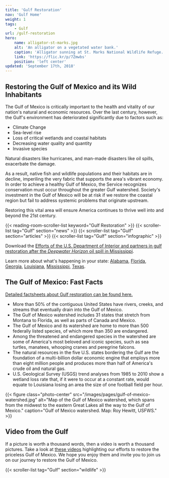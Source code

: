 ```yaml
---
title: 'Gulf Restoration'
nav: 'Gulf Home'
weight: 1
tags:
    - Gulf
url: /gulf-restoration
hero:
    name: alligator-st-marks.jpg
    alt: 'An alligator on a vegetated water bank.'
    caption: 'Alligator sunning at St. Marks National Wildlife Refuge.  Photo by Steve Hillebrand.'
    link: 'https://flic.kr/p/7Zmwbs'
    position: 'left center'
updated: 'September 17th, 2018'
---
```


## Restoring the Gulf of Mexico and its Wild Inhabitants

The Gulf of Mexico is critically important to the health and vitality of our nation's natural and economic resources. Over the last century, however, the Gulf's environment has deteriorated significantly due to factors such as:

* Climate Change
* Sea-level rise
* Loss of critical wetlands and coastal habitats
* Decreasing water quality and quantity
* Invasive species

Natural disasters like hurricanes, and man-made disasters like oil spills, exacerbate the damage.

As a result, native fish and wildlife populations and their habitats are in decline, imperiling the very fabric that supports the area's vibrant economy. In order to achieve a healthy Gulf of Mexico, the Service recognizes conservation must occur throughout the greater Gulf watershed. Society's investment in the Gulf of Mexico will be at risk if we restore the coastal region but fail to address systemic problems that originate upstream.

Restoring this vital area will ensure America continues to thrive well into and beyond the 21st century.

{{< reading-room-scroller-list keyword="Gulf Restoration" >}}
{{< scroller-list tag="Gulf" section="news" >}}
{{< scroller-list tag="Gulf" section="articles" >}}
{{< scroller-list tag="Gulf" section="infographic" >}}

Download the [Efforts of the U.S. Department of Interior and partners in gulf restoration after the _Deepwater Horizon_ oil spill in Mississippi](/pdf/report/mississippi-doi-gulf-restoration.pdf).

Learn more about what's happening in your state: [Alabama](/alabama), [Florida](/florida), [Georgia](/georgia), [Louisiana](/louisiana), [Mississippi](/mississippi), [Texas](/tags/texas).

## The Gulf of Mexico: Fast Facts

[Detailed factsheets about Gulf restoration can be found here.](/reading-room?q=Gulf+Restoration)

* More than 50% of the contiguous United States have rivers, creeks, and streams that eventually drain into the Gulf of Mexico.
* The Gulf of Mexico watershed includes 31 states that stretch from Montana to Florida, as well as parts of Canada and Mexico.
* The Gulf of Mexico and its watershed are home to more than 500 federally listed species, of which more than 350 are endangered.
* Among the threatened and endangered species in the watershed are some of America's most beloved and iconic species, such as sea turtles, manatees, whooping cranes and peregrine falcons.
* The natural resources in the five U.S. states bordering the Gulf are the foundation of a multi-billion dollar economic engine that employs more than eight million people and produces more than half of America's crude oil and natural gas.
* U.S. Geological Survey (USGS) trend analyses from 1985 to 2010 show a wetland loss rate that, if it were to occur at a constant rate, would equate to Louisiana losing an area the size of one football field per hour.

{{< figure class="photo-center" src="/images/pages/gulf-of-mexico-watershed.jpg" alt="Map of the Gulf of Mexico watershed, which spans from the midwest to the eastern Great Lakes all the way to the Gulf of Mexico." caption="Gulf of Mexico watershed. Map: Roy Hewitt, USFWS." >}}

## Video from the Gulf

If a picture is worth a thousand words, then a video is worth a thousand pictures. Take a look at [these videos](/gulf-restoration/the-journey-to-restore-the-gulf-of-mexico.md) highlighting our efforts to restore the priceless Gulf of Mexico. We hope you enjoy them and invite you to join us on our journey to restore the Gulf of Mexico.

<!-- {{< data-gallery data="teasers" filter="Gulf" >}} -->

{{< scroller-list tag="Gulf" section="wildlife" >}}
